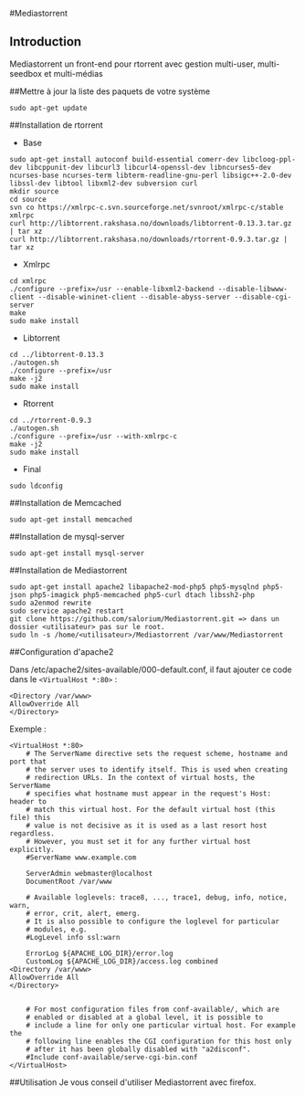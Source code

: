 #Mediastorrent
## Introduction
Mediastorrent un front-end pour rtorrent avec gestion multi-user, multi-seedbox et multi-médias

##Mettre à jour la liste des paquets de votre système
```
sudo apt-get update
```

##Installation de rtorrent
- Base
```
sudo apt-get install autoconf build-essential comerr-dev libcloog-ppl-dev libcppunit-dev libcurl3 libcurl4-openssl-dev libncurses5-dev ncurses-base ncurses-term libterm-readline-gnu-perl libsigc++-2.0-dev libssl-dev libtool libxml2-dev subversion curl
mkdir source
cd source
svn co https://xmlrpc-c.svn.sourceforge.net/svnroot/xmlrpc-c/stable xmlrpc
curl http://libtorrent.rakshasa.no/downloads/libtorrent-0.13.3.tar.gz | tar xz
curl http://libtorrent.rakshasa.no/downloads/rtorrent-0.9.3.tar.gz | tar xz
```

- Xmlrpc
```
cd xmlrpc
./configure --prefix=/usr --enable-libxml2-backend --disable-libwww-client --disable-wininet-client --disable-abyss-server --disable-cgi-server
make
sudo make install
```

- Libtorrent
```
cd ../libtorrent-0.13.3
./autogen.sh
./configure --prefix=/usr
make -j2
sudo make install
```

- Rtorrent
```
cd ../rtorrent-0.9.3
./autogen.sh
./configure --prefix=/usr --with-xmlrpc-c
make -j2
sudo make install
```

- Final
```
sudo ldconfig
```

##Installation de Memcached
```
sudo apt-get install memcached
```

##Installation de mysql-server
```
sudo apt-get install mysql-server
```

##Installation de Mediastorrent
```
sudo apt-get install apache2 libapache2-mod-php5 php5-mysqlnd php5-json php5-imagick php5-memcached php5-curl dtach libssh2-php
sudo a2enmod rewrite
sudo service apache2 restart
git clone https://github.com/salorium/Mediastorrent.git => dans un dossier <utilisateur> pas sur le root.
sudo ln -s /home/<utilisateur>/Mediastorrent /var/www/Mediastorrent
```

##Configuration d'apache2

Dans  /etc/apache2/sites-available/000-default.conf, il faut ajouter ce code dans le ```<VirtualHost *:80>``` :
```
<Directory /var/www>
AllowOverride All
</Directory>
```

Exemple :

```
<VirtualHost *:80>
	# The ServerName directive sets the request scheme, hostname and port that
	# the server uses to identify itself. This is used when creating
	# redirection URLs. In the context of virtual hosts, the ServerName
	# specifies what hostname must appear in the request's Host: header to
	# match this virtual host. For the default virtual host (this file) this
	# value is not decisive as it is used as a last resort host regardless.
	# However, you must set it for any further virtual host explicitly.
	#ServerName www.example.com

	ServerAdmin webmaster@localhost
	DocumentRoot /var/www

	# Available loglevels: trace8, ..., trace1, debug, info, notice, warn,
	# error, crit, alert, emerg.
	# It is also possible to configure the loglevel for particular
	# modules, e.g.
	#LogLevel info ssl:warn

	ErrorLog ${APACHE_LOG_DIR}/error.log
	CustomLog ${APACHE_LOG_DIR}/access.log combined
<Directory /var/www>
AllowOverride All
</Directory>


	# For most configuration files from conf-available/, which are
	# enabled or disabled at a global level, it is possible to
	# include a line for only one particular virtual host. For example the
	# following line enables the CGI configuration for this host only
	# after it has been globally disabled with "a2disconf".
	#Include conf-available/serve-cgi-bin.conf
</VirtualHost>
```

##Utilisation
Je vous conseil d'utiliser Mediastorrent avec firefox.
